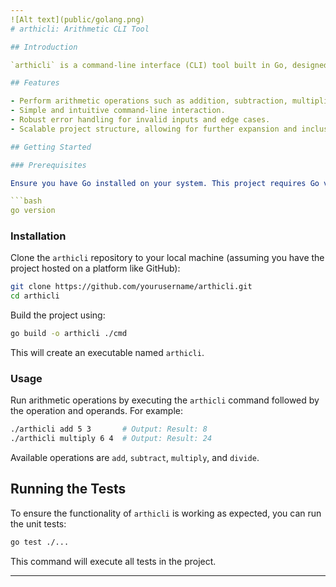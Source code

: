 ```yaml
---
![Alt text](public/golang.png)
# arthicli: Arithmetic CLI Tool

## Introduction

`arthicli` is a command-line interface (CLI) tool built in Go, designed to perform basic arithmetic operations. It serves as a practical example of Go's capabilities in CLI development, including package management, unit testing, and modular architecture.

## Features

- Perform arithmetic operations such as addition, subtraction, multiplication, and division.
- Simple and intuitive command-line interaction.
- Robust error handling for invalid inputs and edge cases.
- Scalable project structure, allowing for further expansion and inclusion of additional features.

## Getting Started

### Prerequisites

Ensure you have Go installed on your system. This project requires Go version 1.16 or newer. You can check your Go version using:

```bash
go version
```

### Installation

Clone the `arthicli` repository to your local machine (assuming you have the project hosted on a platform like GitHub):

```bash
git clone https://github.com/yourusername/arthicli.git
cd arthicli
```

Build the project using:

```bash
go build -o arthicli ./cmd
```

This will create an executable named `arthicli`.

### Usage

Run arithmetic operations by executing the `arthicli` command followed by the operation and operands. For example:

```bash
./arthicli add 5 3       # Output: Result: 8
./arthicli multiply 6 4  # Output: Result: 24
```

Available operations are `add`, `subtract`, `multiply`, and `divide`.

## Running the Tests

To ensure the functionality of `arthicli` is working as expected, you can run the unit tests:

```bash
go test ./...
```

This command will execute all tests in the project.

---
```

